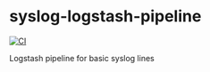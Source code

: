 # syslog-logstash-pipeline

[![CI](https://github.com/widhalmt/syslog-logstash-pipeline/workflows/Logstash%20Syntax/badge.svg?event=push)](https://github.com/widhalmt/syslog-logstash-pipeline/actions?query=workflow%3A%22Logstash+Syntax%22)

Logstash pipeline for basic syslog lines

